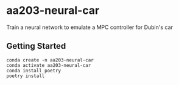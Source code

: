 # aa203-neural-car
Train a neural network to emulate a MPC controller for Dubin's car

## Getting Started

```
conda create -n aa203-neural-car
conda activate aa203-neural-car
conda install poetry
poetry install
```

